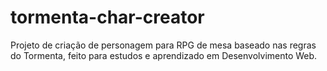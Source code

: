 # tormenta-char-creator
Projeto de criação de personagem para RPG de mesa baseado nas regras do Tormenta, feito para estudos e aprendizado em Desenvolvimento Web.

